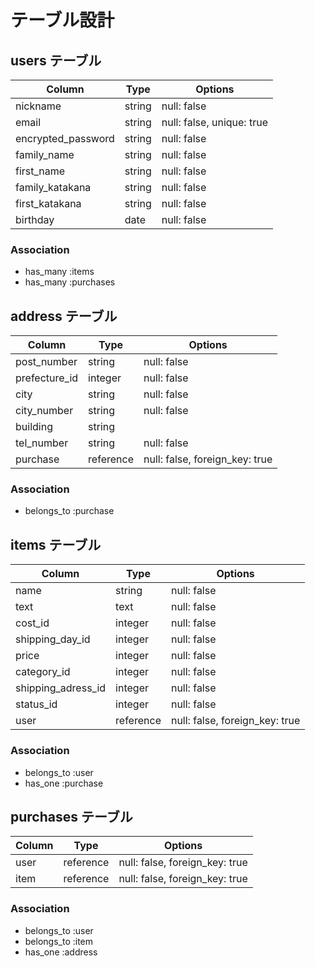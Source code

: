 # テーブル設計

## users テーブル

| Column             | Type    | Options     |
| ------------------ | ------- | ----------- |
| nickname           | string  | null: false |
| email              | string  | null: false, unique: true |
| encrypted_password | string  | null: false |
| family_name        | string  | null: false |
| first_name         | string  | null: false |
| family_katakana    | string  | null: false |
| first_katakana     | string  | null: false |
| birthday           | date    | null: false |

### Association

- has_many :items 
- has_many :purchases

## address テーブル

| Column          | Type       | Options                        |
| --------------- | ---------- | ------------------------------ |
| post_number     | string     | null: false                    |
| prefecture_id   | integer    | null: false                    |
| city            | string     | null: false                    |
| city_number     | string     | null: false                    |
| building        | string     |                                |
| tel_number      | string     | null: false                    |
| purchase        | reference  | null: false, foreign_key: true |

### Association

- belongs_to :purchase


## items テーブル

| Column             | Type       | Options                        |
| ------------------ | ---------- | ------------------------------ |
| name               | string     | null: false                    |
| text               | text       | null: false                    |
| cost_id            | integer    | null: false                    |
| shipping_day_id   | integer    | null: false                    |
| price              | integer    | null: false                    |
| category_id        | integer    | null: false                    |
| shipping_adress_id | integer    | null: false                    |
| status_id          | integer    | null: false                    |
| user               | reference  | null: false, foreign_key: true |

### Association

- belongs_to :user 
- has_one :purchase

## purchases テーブル

| Column             | Type       | Options                        |
| ------------------ | ---------- | ------------------------------ |
| user               | reference  | null: false, foreign_key: true |
| item               | reference  | null: false, foreign_key: true |

### Association

- belongs_to :user
- belongs_to :item
- has_one :address